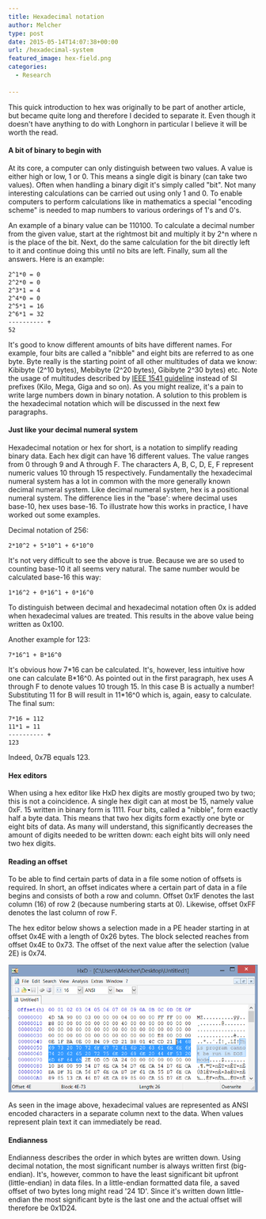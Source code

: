 ```yaml
---
title: Hexadecimal notation
author: Melcher
type: post
date: 2015-05-14T14:07:38+00:00
url: /hexadecimal-system
featured_image: hex-field.png
categories:
  - Research

---
```

This quick introduction to hex was originally to be part of another article, but became quite long and therefore I decided to separate it. Even though it doesn't have anything to do with Longhorn in particular I believe it will be worth the read.

####  A bit of binary to begin with

At its core, a computer can only distinguish between two values. A value is either high or low, 1 or 0. This means a single digit is binary (can take two values). Often when handling a binary digit it's simply called "bit". Not many interesting calculations can be carried out using only 1 and 0. To enable computers to perform calculations like in mathematics a special "encoding scheme" is needed to map numbers to various orderings of 1's and 0's.

An example of a binary value can be 110100. To calculate a decimal number from the given value, start at the rightmost bit and multiply it by 2^n where n is the place of the bit. Next, do the same calculation for the bit directly left to it and continue doing this until no bits are left. Finally, sum all the answers. Here is an example:

```
2^1*0 = 0
2^2*0 = 0
2^3*1 = 4
2^4*0 = 0
2^5*1 = 16
2^6*1 = 32
---------- +
52
```

It's good to know different amounts of bits have different names. For example, four bits are called a "nibble" and eight bits are referred to as one byte. Byte really is the starting point of all other multitudes of data we know: Kibibyte (2^10 bytes), Mebibyte (2^20 bytes), Gibibyte 2^30 bytes) etc. Note the usage of multitudes described by [IEEE 1541 guideline](https://en.wikipedia.org/wiki/IEEE_1541-2002) instead of SI prefixes (Kilo, Mega, Giga and so on). As you might realize, it's a pain to write large numbers down in binary notation. A solution to this problem is the hexadecimal notation which will be discussed in the next few paragraphs.

#### Just like your decimal numeral system

Hexadecimal notation or hex for short, is a notation to simplify reading binary data. Each hex digit can have 16 different values. The value ranges from 0 through 9 and A through F. The characters A, B, C, D, E, F represent numeric values 10 through 15 respectively. Fundamentally the hexadecimal numeral system has a lot in common with the more generally known decimal numeral system. Like decimal numeral system, hex is a positional numeral system. The difference lies in the "base': where decimal uses base-10, hex uses base-16. To illustrate how this works in practice, I have worked out some examples.

Decimal notation of 256:
```
2*10^2 + 5*10^1 + 6*10^0
```

It's not very difficult to see the above is true. Because we are so used to counting base-10 it all seems very natural. The same number would be calculated base-16 this way:
```
1*16^2 + 0*16^1 + 0*16^0
```

To distinguish between decimal and hexadecimal notation often 0x is added when hexadecimal values are treated. This results in the above value being written as 0x100.

Another example for 123:
```
7*16^1 + B*16^0
```

It's obvious how 7\*16 can be calculated. It's, however, less intuitive how one can calculate B\*16^0. As pointed out in the first paragraph, hex uses A through F to denote values 10 trough 15. In this case B is actually a number! Substituting 11 for B will result in 11\*16^0 which is, again, easy to calculate. The final sum:

```
7*16 = 112
11*1 = 11
---------- +
123
```

Indeed, 0x7B equals 123.

#### Hex editors

When using a hex editor like HxD hex digits are mostly grouped two by two; this is not a coincidence. A single hex digit can at most be 15, namely value 0xF. 15 written in binary form is 1111. Four bits, called a "nibble", form exactly half a byte data. This means that two hex digits form exactly one byte or eight bits of data. As many will understand, this significantly decreases the amount of digits needed to be written down: each eight bits will only need two hex digits.

####  Reading an offset

To be able to find certain parts of data in a file some notion of offsets is required. In short, an offset indicates where a certain part of data in a file begins and consists of both a row and column. Offset 0x1F denotes the last column (16) of row 2 (because numbering starts at 0). Likewise, offset 0xFF denotes the last column of row F.

The hex editor below shows a selection made in a PE header starting in at offset 0x4E with a length of 0x26 bytes. The block selected reaches from offset 0x4E to 0x73. The offset of the next value after the selection (value 2E) is 0x74.

![](HexEditor.png)

As seen in the image above, hexadecimal values are represented as ANSI encoded characters in a separate column next to the data. When values represent plain text it can immediately be read.

#### Endianness

Endianness describes the order in which bytes are written down. Using decimal notation, the most significant number is always written first (big-endian). It's, however, common to have the least significant bit upfront (little-endian) in data files. In a little-endian formatted data file, a saved offset of two bytes long might read '24 1D'. Since it's written down little-endian the most significant byte is the last one and the actual offset will therefore be 0x1D24.